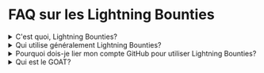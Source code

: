 # FAQ sur les Lightning Bounties

<details>

<summary>C'est quoi, Lightning Bounties?</summary>

Lightning Bounties est une plateforme Web3 de Bug Bounty conçue pour le Lightning Network. Elle offre une plateforme aux développeurs, chercheurs et pirates éthiques pour découvrir et signaler les bugs, vulnérabilités et problèmes de sécurité au sein des applications et protocoles du réseau Lightning.

Lightning Bounties offre une opportunité à la communauté Lightning d'aborder proactivement les menaces de sécurité potentiels et d'assurer la sûreté et l'intégrité globale du réseau.

La plateforme facilite la divulgation responsable des vulnérabilités et récompense les individus pour leurs efforts dans l'identification et la signalisation des problèmes de sécurité, contribuant ainsi à l'amélioration continue et à la stabilité du réseau Lightning.

A travers Lightning Bounties, les participants peuvent s'engager dans un effort collaboratif pour renforcer la sécurité de l'écosystème Lightning, et contribuer à un réseau plus sécurisé et fiable pour tous les utilisateurs.

</details>

<details>

<summary>Qui utilise généralement Lightning Bounties?</summary>

Lightning Bounties s'adresse à deux groupes principaux: les <mark style="background-color:orange;">développeurs</mark> et les <mark style="background-color:green;">organisations</mark>.

Les <mark style="background-color:orange;">**développeurs**</mark> peuvent montrer leurs compétences, gagner des Bitcoin et contribuer à la croissance de la technologie web3.

Les <mark style="background-color:green;">**organisations**</mark> peuvent puiser dans un vivier talentueux de développeurs pour améliorer la qualité et la sécurité de leurs projets de logiciels.

</details>

<details>

<summary>Pourquoi dois-je lier mon compte GitHub pour utiliser Lightning Bounties?</summary>

Lier votre compte GitHub à Lightning Bounties est nécessaire pour plusieurs raisons:



**En résumé:** _Lier votre compte GitHub simplifie la chasse aux bugs, favorise la collaboration et assure une distribution adéquate des récompenses._

</details>

<details>

<summary>Qui est le GOAT?</summary>

Satoshi, sans aucun doute.

</details>
